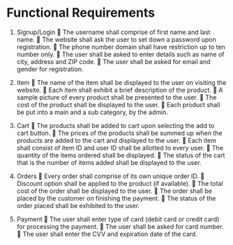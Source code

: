 # Functional Requirements

1. Signup/Login
	The username shall comprise of first name and last name.
	The website shall ask the user to set down a password upon registration.
	The phone number domain shall have restriction up to ten number only.
	The user shall be asked to enter details such as name of city, address and ZIP code.
	The user shall be asked for email and gender for registration.

2. Item
	The name of the item shall be displayed to the user on visiting the website.
	Each item shall exhibit a brief description of the product.
	A sample picture of every product shall be presented to the user.
	The cost of the product shall be displayed to the user.
	Each product shall be put into a main and a sub category, by the admin.

3. Cart
	The products shall be added to cart upon selecting the add to cart button.
	The prices of the products shall be summed up when the products are added to the cart and displayed to the user.
	Each item shall consist of item ID and user ID shall be allotted to every user.
	The quantity of the items ordered shall be displayed.
	The status of the cart that is the number of items added shall be displayed to the user.


4. Orders
	Every order shall comprise of its own unique order ID.
	Discount option shall be applied to the product (if available).
	The total cost of the order shall be displayed to the user.
	The order shall be placed by the customer on finishing the payment.
	The status of the order placed shall be exhibited to the user.

5. Payment
	The user shall enter type of card (debit card or credit card) for processing the payment.
	The user shall be asked for card number.
	The user shall enter the CVV and expiration date of the card.